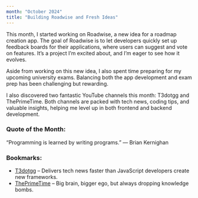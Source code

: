 ```yaml
---
month: "October 2024"
title: "Building Roadwise and Fresh Ideas"
---
```


This month,  I started working on Roadwise, a new idea for a roadmap creation app. The goal of Roadwise is to let developers quickly set up feedback boards for their applications, where users can suggest and vote on features. It’s a project I’m excited about, and I’m eager to see how it evolves.

Aside from working on this new idea, I also spent time preparing for my upcoming university exams. Balancing both the app development and exam prep has been challenging but rewarding.

I also discovered two fantastic YouTube channels this month: T3dotgg and ThePrimeTime. Both channels are packed with tech news, coding tips, and valuable insights, helping me level up in both frontend and backend development.

### Quote of the Month:
“Programming is learned by writing programs.” ― Brian Kernighan

### Bookmarks:

- [T3dotgg](https://www.youtube.com/@t3dotgg) – Delivers tech news faster than JavaScript developers create new frameworks.
- [ThePrimeTime](https://www.youtube.com/@ThePrimeTimeagen) –  Big brain, bigger ego, but always dropping knowledge bombs.
